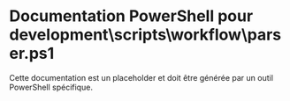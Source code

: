 # Documentation PowerShell pour development\scripts\workflow\parser.ps1

Cette documentation est un placeholder et doit être générée par un outil PowerShell spécifique.
